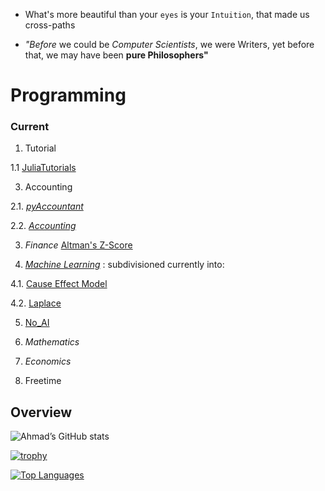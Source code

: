 - What's more beautiful than your `eyes` is your `Intuition`, that made us cross-paths 

- _"Before_ we could be _Computer Scientists_, we were Writers,
yet before that, we may have been __pure Philosophers"__


# Programming

### Current
1. Tutorial
   
1.1 [JuliaTutorials](https://github.com/adamwillisMastery/JuliaTutorials)

  
3. Accounting 

2.1. [_pyAccountant_](https://github.com/adamLutPhi/pyAccountant) 

2.2. [_Accounting_](https://github.com/aadamLutPhi/Thee-accountant)

3. _Finance_ 
[Altman's Z-Score](https://github.com/adamLutPhi/SolvencyPredictor/blob/main/README.md)


4. [_Machine Learning_](https://github.com/adamLutPhi/MachineLearner) : subdivisioned currently  into:


4.1. [Cause Effect Model](https://github.com/adamLutPhi/CauseEffect)

4.2. [Laplace](https://github.com/adamLutPhi/Laplace)

5.  [No_AI](https://github.com/adamLutPhi/No_AI)

6. _Mathematics_

7. _Economics_

8. Freetime


## Overview  

![Ahmad’s GitHub stats](https://github-readme-stats.vercel.app/api?username=adamLutPhi&show_icons=true&theme)  

[![trophy](https://github-profile-trophy.vercel.app/?username=adamLutPhi)
](https://github-profile-trophy.vercel.app/?username=adamLutPhi)  

[![Top Languages](https://github-readme-stats.vercel.app/api/top-langs/?username=adamLutPhi&hide=kotlin&layout=compact)](https://github-readme-stats.vercel.app/api/top-langs/?username=adamLutPhi&hide=kotlin&layout=compact)
